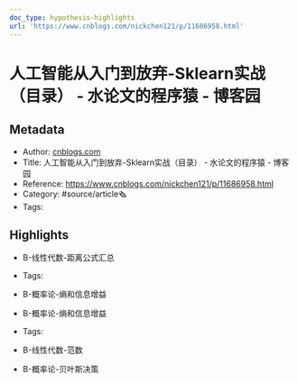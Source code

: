 ```yaml
---
doc_type: hypothesis-highlights
url: 'https://www.cnblogs.com/nickchen121/p/11686958.html'
---
```

# 人工智能从入门到放弃-Sklearn实战（目录） - 水论文的程序猿 - 博客园
## Metadata
- Author: [cnblogs.com]()
- Title: 人工智能从入门到放弃-Sklearn实战（目录） - 水论文的程序猿 - 博客园
- Reference: https://www.cnblogs.com/nickchen121/p/11686958.html
- Category: #source/article🗞
- Tags:
## Highlights
- B-线性代数-距离公式汇总


- Tags:

- B-概率论-熵和信息增益

- B-概率论-熵和信息增益


- Tags:

- B-线性代数-范数

- B-概率论-贝叶斯决策

